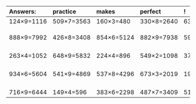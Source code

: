 | Answers: | practice | makes | perfect | ! |
| :--- | :--- | :--- | :--- | :--- |
| 124×9=1116 | 509×7=3563 | 160×3=480 | 330×8=2640 | 639×2=1278 | 
|   |   |   |   |   | 
|   |   |   |   |   | 
|   |   |   |   |   | 
| 888×9=7992 | 426×8=3408 | 854×6=5124 | 882×9=7938 | 598×9=5382 | 
|   |   |   |   |   | 
|   |   |   |   |   | 
|   |   |   |   |   | 
|   |   |   |   |   | 
| 263×4=1052 | 648×9=5832 | 224×4=896 | 549×2=1098 | 370×7=2590 | 
|   |   |   |   |   | 
|   |   |   |   |   | 
|   |   |   |   |   | 
|   |   |   |   |   | 
| 934×6=5604 | 541×9=4869 | 537×8=4296 | 673×3=2019 | 199×7=1393 | 
|   |   |   |   |   | 
|   |   |   |   |   | 
|   |   |   |   |   | 
|   |   |   |   |   | 
| 716×9=6444 | 149×4=596 | 383×6=2298 | 487×7=3409 | 514×6=3084 | 
